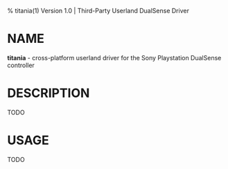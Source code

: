 % titania(1) Version 1.0 | Third-Party Userland DualSense Driver

NAME
====

**titania** - cross-platform userland driver for the Sony Playstation DualSense controller

DESCRIPTION
===========

TODO

USAGE
=====

TODO
